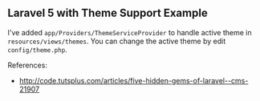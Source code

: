 ## Laravel 5 with Theme Support Example

I've added `app/Providers/ThemeServiceProvider` to handle active theme in `resources/views/themes`. You can change the active theme by edit `config/theme.php`.

References:

- http://code.tutsplus.com/articles/five-hidden-gems-of-laravel--cms-21907
